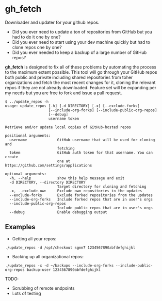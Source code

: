 gh_fetch
========
Downloader and updater for your github repos.

- Did you ever need to update a ton of repositories from GitHub but you had to do it one by one?
- Did you ever need to start using your dev machine quickly but had to clone repos one by one?
- Did you ever needed to keep a backup of a large number of GitHub repos?

**gh_fetch** is designed to fix all of these problems by automating the process to the maximum extent possible. This tool will go through your GitHub repos both public and private including shared repositories from toher organizations and fetch the most recent changes for it, cloning the relevant repos if they are not already downloaded. Feature set will be expanding per my needs but you are free to fork and issue a pull request.

```
$ ../update_repos -h
usage: update_repos [-h] [-d DIRECTORY] [-x] [--exclude-forks]
                    [--include-org-forks] [--include-public-org-repos]
                    [--debug]
                    username token

Retrieve and/or update local copies of GitHub-hosted repos

positional arguments:
  username              GitHub username that will be used for cloning and
                        fetching
  token                 GitHub auth token for that username. You can create
                        one at https://github.com/settings/applications

optional arguments:
  -h, --help            show this help message and exit
  -d DIRECTORY, --directory DIRECTORY
                        Target directory for cloning and fetching
  -x, --exclude-own     Exclude own repositories in the updates
  --exclude-forks       Exclude forked repositories from the updates
  --include-org-forks   Include forked repos that are in user's orgs
  --include-public-org-repos
                        Include public repos that are in user's orgs
  --debug               Enable debugging output

```

## Examples

- Getting all your repos:
```
./update_repos -d /opt/checkout sgnn7 1234567890abfdefghijkl
```

- Backing up all organizational repos:
```
./update_repos -x -d ~/backups --include-org-forks --include-public-org-repos backup-user 1234567890abfdefghijkl
```

TODO:
- Scrubbing of remote endpoints
- Lots of testing
